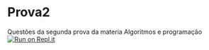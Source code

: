 # Prova2

Questões da segunda prova da materia Algoritmos e programação
[![Run on Repl.it](https://replit.com/badge/github/Pequeno-Samurai/Prova2)](https://replit.com/new/github/Pequeno-Samurai/Prova2)

